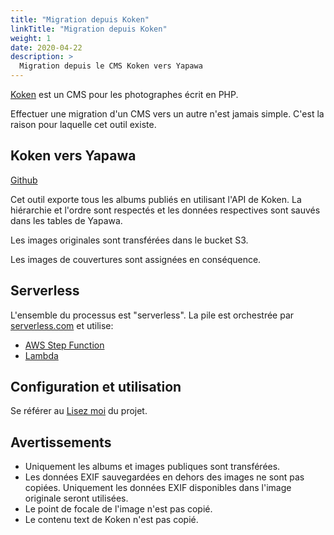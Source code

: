 ```yaml
---
title: "Migration depuis Koken"
linkTitle: "Migration depuis Koken"
weight: 1
date: 2020-04-22
description: >
  Migration depuis le CMS Koken vers Yapawa
---
```

[Koken](http://koken.me) est un CMS pour les photographes écrit en PHP.

Effectuer une migration d'un CMS vers un autre n'est jamais simple. C'est la raison pour laquelle cet outil existe.

## Koken vers Yapawa

<a class="btn btn-sm btn-secondary mr-3 mb-4" href="https://github.com/yapawa/koken-to-yapawa">
  Github <i class="fab fa-github ml-2 "></i>
</a>

Cet outil exporte tous les albums publiés en utilisant l'API de Koken. La hiérarchie et l'ordre sont respectés et les données respectives sont sauvés dans les tables de Yapawa.

Les images originales sont transférées dans le bucket S3.

Les images de couvertures sont assignées en conséquence.

## Serverless

L'ensemble du processus est "serverless". La pile est orchestrée par [serverless.com](https://serverless.com/) et utilise:
* [AWS Step Function](https://aws.amazon.com/step-functions/)
* [Lambda](https://aws.amazon.com/lambda/)

## Configuration et utilisation

Se référer au [Lisez moi](https://github.com/yapawa/koken-to-yapawa/blob/master/README.md) du projet.

## Avertissements
* Uniquement les albums et images publiques sont transférées.
* Les données EXIF sauvegardées en dehors des images ne sont pas copiées. Uniquement les données EXIF disponibles dans l'image originale seront utilisées.
* Le point de focale de l'image n'est pas copié.
* Le contenu text de Koken n'est pas copié.
